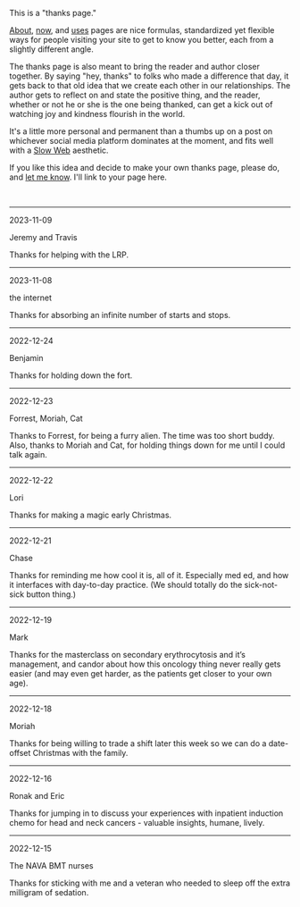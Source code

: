 This is a "thanks page."

[About](/about), 
[now](https://nownownow.com/about),
and [uses](https://uses.tech) pages
are nice formulas,
standardized yet flexible ways for people visiting your site to get to know you better,
each from a slightly different angle.

The thanks page is also meant to bring the reader and author closer together.
By saying "hey, thanks" to folks who made a difference that day,
it gets back to that old idea that we create each other in our relationships.
The author gets to reflect on and state the positive thing, and the reader,
whether or not he or she is the one being thanked, 
can get a kick out of watching joy and kindness flourish in the world.

It's a little more personal and permanent than a thumbs up on a post 
on whichever social media platform dominates at the moment,
and fits well with a 
[Slow Web](https://www.jackcheng.com/the-slow-web/) aesthetic.

If you like this idea
and decide to make your own thanks page,
please do,
and [let me know](/contact). I'll link to your page here.

<br>

---

<div class="thanks">

  <time datetime="2023-11-09" class="thanks-date">
  2023-11-09
  </time>

  <p class="thanks-to">
  Jeremy and Travis
  </p>

  <p class="thanks-for">
  Thanks for helping with the LRP.
  </p>

</div>

---

<div class="thanks">

  <time datetime="2023-11-08" class="thanks-date">
  2023-11-08
  </time>

  <p class="thanks-to">
  the internet
  </p>

  <p class="thanks-for">
  Thanks for absorbing an infinite number of starts and stops.
  </p>

</div>

---

<div class="thanks">

  <time datetime="2022-12-24" class="thanks-date">
  2022-12-24
  </time>

  <p class="thanks-to">
  Benjamin
  </p>

  <p class="thanks-for">
  Thanks for holding down the fort.
  </p>

</div>

---

<div class="thanks">

  <time datetime="2022-12-23" class="thanks-date">
  2022-12-23
  </time>

  <p class="thanks-to">
  Forrest, Moriah, Cat
  </p>

  <p class="thanks-for">
  Thanks to Forrest, for being a furry alien. 
  The time was too short buddy. 
  Also, thanks to Moriah and Cat, for holding things down for me until I could talk again.
  </p>

</div>

---

<div class="thanks">

  <time datetime="2022-12-22" class="thanks-date">
  2022-12-22
  </time>

  <p class="thanks-to">
  Lori
  </p>

  <p class="thanks-for">
  Thanks for making a magic early Christmas.
  </p>

</div>

---

<div class="thanks">

  <time datetime="2022-12-21" class="thanks-date">
  2022-12-21
  </time>

  <p class="thanks-to">
  Chase
  </p>

  <p class="thanks-for">
  Thanks for reminding me how cool it is, all of it.
  Especially med ed, and how it interfaces with day-to-day practice.
  (We should totally do the sick-not-sick button thing.)
  </p>

</div>

---

<div class="thanks">

  <time datetime="2022-12-19" class="thanks-date">
  2022-12-19
  </time>

  <p class="thanks-to">
  Mark
  </p>

  <p class="thanks-for">
  Thanks for the masterclass on secondary erythrocytosis and it’s management, 
  and candor about how this oncology thing never really gets easier 
  (and may even get harder, as the patients get closer to your own age).
  </p>

</div>

---

<div class="thanks">

  <time datetime="2022-12-18" class="thanks-date">
  2022-12-18
  </time>

  <p class="thanks-to">
  Moriah
  </p>

  <p class="thanks-for">
  Thanks for being willing to trade a shift later this week 
  so we can do a date-offset Christmas with the family.
  </p>

</div>

---

<div class="thanks">

  <time datetime="2022-12-16" class="thanks-date">
  2022-12-16
  </time>

  <p class="thanks-to">
  Ronak and Eric
  </p>

  <p class="thanks-for">
  Thanks for jumping in to discuss your 
  experiences with inpatient induction chemo 
  for head and neck cancers - valuable insights, humane, lively.
  </p>

</div>

---

<div class="thanks">

  <time datetime="2022-12-15" class="thanks-date">
  2022-12-15
  </time>

  <p class="thanks-to">
  The NAVA BMT nurses
  </p>

  <p class="thanks-for">
  Thanks for sticking with me and a veteran 
  who needed to sleep off the extra milligram of sedation.
  </p>

</div>

<!-- template begin -->
<!-- <div class="thanks"> -->

<!--   <time datetime="2022-12-18" class="thanks-date">2022-12-18</time> -->

<!--   <p class="thanks-to"> -->

<!--   </p> -->

<!--   <p class="thanks-for"> -->

<!--   </p> -->

<!-- </div> -->

<!-- --- -->

<!-- template end -->
